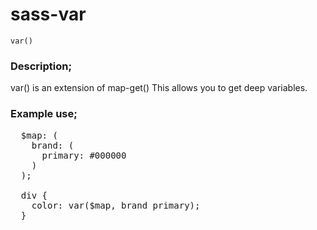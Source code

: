 # sass-var

`var()`

### Description;
  var() is an extension of map-get()
  This allows you to get deep variables.

### Example use;
<pre>
  $map: (
    brand: (
      primary: #000000
    )
  );

  div {
    color: var($map, brand primary);
  }
</pre>
